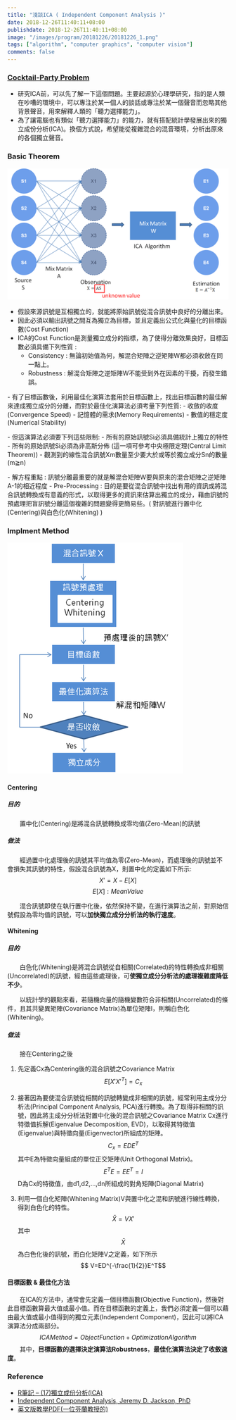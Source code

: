 ```yaml
---
title: "淺談ICA ( Independent Component Analysis )"
date: 2018-12-26T11:40:11+08:00
publishdate: 2018-12-26T11:40:11+08:00
image: "/images/program/20181226/20181226_1.png"
tags: ["algorithm", "computer graphics", "computer vision"]
comments: false
---
```

<script src="https://polyfill.io/v3/polyfill.min.js?features=es6"></script>
<script id="MathJax-script" async src="https://cdn.jsdelivr.net/npm/mathjax@3/es5/tex-mml-chtml.js"></script>

### [Cocktail-Party Problem](https://en.wikipedia.org/wiki/Cocktail_party_effect)
- 研究ICA前，可以先了解一下這個問題。主要起源於心理學研究，指的是人類在吵嘈的環境中，可以專注於某一個人的談話或專注於某一個聲音而忽略其他背景聲音，用來解釋人類的「聽力選擇能力」。
- 為了讓電腦也有類似「聽力選擇能力」的能力，就有搭配統計學發展出來的獨立成份分析(ICA)。換個方式說，希望能從複雜混合的混音環境，分析出原來的各個獨立聲音。

### Basic Theorem
![pipeline](/images/program/20181226//20181226_1.png "pipeline")

- 假設來源訊號是互相獨立的，就能將原始訊號從混合訊號中良好的分離出來。
- 因此必須以輸出訊號之間互為獨立為目標，並且定義出公式化與量化的目標函數(Cost Function)
- ICA的Cost Function是測量獨立成分的指標，為了使得分離效果良好，目標函數必須具備下列性質 :
    - Consistency : 無論初始值為何，解混合矩陣之逆矩陣W都必須收斂在同一點上。
    - Robustness : 解混合矩陣之逆矩陣W不能受到外在因素的干擾，而發生錯誤。
<p></p>
- 	有了目標函數後，利用最佳化演算法套用於目標函數上，找出目標函數的最佳解來達成獨立成分的分離，而對於最佳化演算法必須考量下列性質:
    - 收斂的收度(Convergence Speed)
    - 記憶體的需求(Memory Requirements)
    - 數值的穩定度(Numerical Stability)
<p></p>
- 但這演算法必須要下列這些限制:
    - 所有的原始訊號Si必須具備統計上獨立的特性
    - 所有的原始訊號Si必須為非高斯分佈 (這一項可參考中央極限定理(Central Limit Theorem))
    - 觀測到的線性混合訊號Xm數量至少要大於或等於獨立成分Sn的數量(m≧n)
<p></p>
- 解方程重點 : 訊號分離最重要的就是解混合矩陣W要與原來的混合矩陣之逆矩陣A-1的相近程度
- Pre-Processing : 目的是要從混合訊號中找出有用的資訊或將混合訊號轉換成有意義的形式，以取得更多的資訊來估算出獨立的成分，藉由訊號的預處理把盲訊號分離這個複雜的問題變得更簡易些。( 對訊號進行置中化(Centering)與白色化(Whitening) )

### Implment Method

![pipeline](/images/program/20181226/20181226_2.png "pipeline")

#### Centering

##### 目的
&emsp;&emsp;置中化(Centering)是將混合訊號轉換成零均值(Zero-Mean)的訊號

##### 做法
&emsp;&emsp;經過置中化處理後的訊號其平均值為零(Zero-Mean)，而處理後的訊號並不會損失其訊號的特性，假設混合訊號為X，則置中化的定義如下所示:
$$X' = X - E[X]$$
$$E[X]: Mean Value$$

&emsp;&emsp;混合訊號即使在執行置中化後，依然保持不變，在進行演算法之前，對原始信號假設為零均值的訊號，可以**加快獨立成分分析法的執行速度**。

#### Whitening

##### 目的
&emsp;&emsp;白色化(Whitening)是將混合訊號從自相關(Correlated)的特性轉換成非相關(Uncorrelated)的訊號，經由這些處理後，可**使獨立成分分析法的處理複雜度降低不少**。

&emsp;&emsp;以統計學的觀點來看，若隨機向量的隨機變數符合非相關(Uncorrelated)的條件，且其共變異矩陣(Covariance Matrix)為單位矩陣I，則稱白色化(Whitening)。

##### 做法
&emsp;&emsp;接在Centering之後

1. 先定義Cx為Centering後的混合訊號之Covariance Matrix $$ E[X'X'^T]=C_x $$
2. 接著因為要使混合訊號從相關的訊號轉變成非相關的訊號，經常利用主成分分析法(Principal Component Analysis, PCA)進行轉換。為了取得非相關的訊號，因此將主成分分析法對置中化後的混合訊號之Covariance Matrix Cx進行特徵值拆解(Eigenvalue Decomposition, EVD)，以取得其特徵值(Eigenvalue)與特徵向量(Eigenvector)所組成的矩陣。
$$ C_x=EDE^T $$
其中E為特徵向量組成的單位正交矩陣(Unit Orthogonal Matrix)。
$$ E^TE = EE^T = I $$
D為Cx的特徵值，由d1,d2,…,dn所組成的對角矩陣(Diagonal Matrix)

3. 利用一個白化矩陣(Whitening Matrix)V與置中化之混和訊號進行線性轉換，得到白色化的特性。
$$ \bar{X} = VX' $$ 其中 $$ \bar{X} $$ 為白色化後的訊號，而白化矩陣V之定義，如下所示 $$ V=ED^{-\frac{1}{2}}E^T$$

#### 目標函數 & 最佳化方法

&emsp;&emsp;在ICA的方法中，通常會先定義一個目標函數(Objective Function)，然後對此目標函數算最大值或最小值。而在目標函數的定義上，我們必須定義一個可以藉由最大值或最小值得到的獨立元素(Independent Component)，因此可以將ICA演算法分成兩部分。
$$ ICA Method = ObjectFunction + Optimization Algorithm $$
&emsp;&emsp;其中，**目標函數的選擇決定演算法Robustness**，**最佳化演算法決定了收斂速度**。


### Reference
- [R筆記 – (17)獨立成份分析(ICA)](https://rpubs.com/skydome20/R-Note17-ICA)
- [Independent Component Analysis, Jeremy D. Jackson, PhD](http://www.jeremydjacksonphd.com/2016/03/15/independent-component-analysis/)
- [英文版教學PDF(一位芬蘭教授的)](https://www.cs.helsinki.fi/u/ahyvarin/papers/NN00new.pdf)